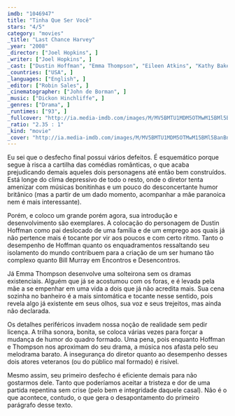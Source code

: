 ```yaml
---
imdb: "1046947"
title: "Tinha Que Ser Você"
stars: "4/5"
category: "movies"
_title: "Last Chance Harvey"
_year: "2008"
_director: ["Joel Hopkins", ]
_writer: ["Joel Hopkins", ]
_cast: ["Dustin Hoffman", "Emma Thompson", "Eileen Atkins", "Kathy Baker", "Liane Balaban", "James Brolin", "Richard Schiff", "Tim Howar", "Wendy Mae Brown", ]
_countries: ["USA", ]
_languages: ["English", ]
_editor: ["Robin Sales", ]
_cinematographer: ["John de Borman", ]
_music: ["Dickon Hinchliffe", ]
_genres: ["Drama", ]
_runtimes: ["93", ]
_fullcover: "http://ia.media-imdb.com/images/M/MV5BMTU1MDM5OTMwM15BMl5BanBnXkFtZTcwMTAzOTAwMg@@.jpg"
_ratio: "2.35 : 1"
_kind: "movie"
_cover: "http://ia.media-imdb.com/images/M/MV5BMTU1MDM5OTMwM15BMl5BanBnXkFtZTcwMTAzOTAwMg@@._V1._SX94_SY140_.jpg"
---
```

Eu sei que o desfecho final possui vários defeitos. É esquemático porque segue à risca a cartilha das comédias românticas, o que acaba prejudicando demais aqueles dois personagens até então bem construídos. Está longe do clima depressivo de todo o resto, onde o diretor tenta amenizar com músicas bonitinhas e um pouco do desconcertante humor britânico (mas a partir de um dado momento, acompanhar a mãe paranoica nem é mais interessante).

Porém, e coloco um grande porém agora, sua introdução e desenvolvimento são exemplares. A colocação do personagem de Dustin Hoffman como pai deslocado de uma família e de um emprego aos quais já não pertence mais é tocante por vir aos poucos e com certo ritmo. Tanto o desempenho de Hoffman quanto os enquadramentos ressaltando seu isolamento do mundo contribuem para a criação de um ser humano tão complexo quanto Bill Murray em Encontros e Desencontros.

Já Emma Thompson desenvolve uma solteirona sem os dramas existenciais. Alguém que já se acostumou com os foras, e é levada pela mãe a se empenhar em uma vida a dois que já não acredita mais. Sua cena sozinha no banheiro é a mais sintomática e tocante nesse sentido, pois revela algo já existente em seus olhos, sua voz e seus trejeitos, mas ainda não declarada.

Os detalhes periféricos invadem nossa noção de realidade sem pedir licença. A trilha sonora, bonita, se coloca várias vezes para forçar a mudança de humor do quadro formado. Uma pena, pois enquanto Hoffman e Thompson nos aproximam do seu drama, a música nos afasta pelo seu melodrama barato. A insegurança do diretor quanto ao desempenho desses dois atores veteranos (ou do público mal formado) é risível.

Mesmo assim, seu primeiro desfecho é eficiente demais para não gostarmos dele. Tanto que poderíamos aceitar a tristeza e dor de uma partida repentina sem crise (pelo bem e integridade daquele casal). Não é o que acontece, contudo, o que gera o desapontamento do primeiro parágrafo desse texto.

